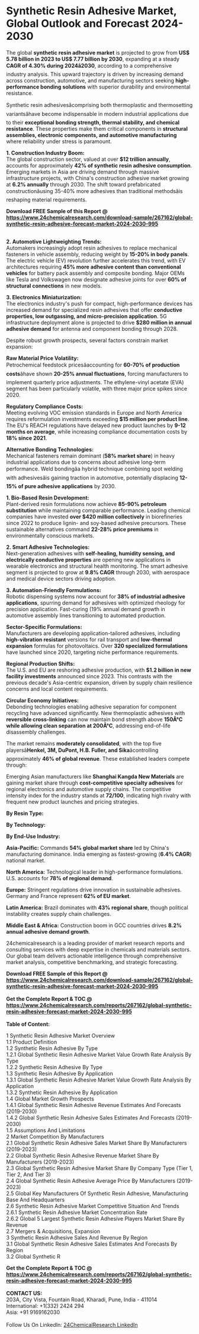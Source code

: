 <h1>Synthetic Resin Adhesive Market, Global Outlook and Forecast 2024-2030</h1><p>The global <strong>synthetic resin adhesive market</strong> is projected to grow from <strong>US$ 5.78 billion in 2023 to US$ 7.77 billion by 2030</strong>, expanding at a steady <strong>CAGR of 4.30% during 2024â2030</strong>, according to a comprehensive industry analysis. This upward trajectory is driven by increasing demand across construction, automotive, and manufacturing sectors seeking <strong>high-performance bonding solutions</strong> with superior durability and environmental resistance.</p><p>Synthetic resin adhesivesâcomprising both thermoplastic and thermosetting variantsâhave become indispensable in modern industrial applications due to their <strong>exceptional bonding strength, thermal stability, and chemical resistance</strong>. These properties make them critical components in <strong>structural assemblies, electronic components, and automotive manufacturing</strong> where reliability under stress is paramount.</p><p><strong>1. Construction Industry Boom:</strong><br>
The global construction sector, valued at over <strong>$12 trillion annually</strong>, accounts for approximately <strong>42% of synthetic resin adhesive consumption</strong>. Emerging markets in Asia are driving demand through massive infrastructure projects, with China's construction adhesive market growing at <strong>6.2% annually</strong> through 2030. The shift toward prefabricated constructionâusing 35-40% more adhesives than traditional methodsâis reshaping material requirements.</p><div><b>Download FREE Sample of this Report @ 
            <a href="https://www.24chemicalresearch.com/download-sample/267162/global-synthetic-resin-adhesive-forecast-market-2024-2030-995">
            https://www.24chemicalresearch.com/download-sample/267162/global-synthetic-resin-adhesive-forecast-market-2024-2030-995</a></b></div><br><p><strong>2. Automotive Lightweighting Trends:</strong><br>
Automakers increasingly adopt resin adhesives to replace mechanical fasteners in vehicle assembly, reducing weight by <strong>15-20% in body panels</strong>. The electric vehicle (EV) revolution further accelerates this trend, with EV architectures requiring <strong>45% more adhesive content than conventional vehicles</strong> for battery pack assembly and composite bonding. Major OEMs like Tesla and Volkswagen now designate adhesive joints for over <strong>60% of structural connections</strong> in new models.</p><p><strong>3. Electronics Miniaturization:</strong><br>
The electronics industry's push for compact, high-performance devices has increased demand for specialized resin adhesives that offer <strong>conductive properties, low outgassing, and micro-precision application</strong>. 5G infrastructure deployment alone is projected to drive <strong>$280 million in annual adhesive demand</strong> for antenna and component bonding through 2028.</p><p>Despite robust growth prospects, several factors constrain market expansion:</p><p><strong>Raw Material Price Volatility:</strong><br>
	Petrochemical feedstock pricesâaccounting for <strong>60-70% of production costs</strong>âhave shown <strong>20-25% annual fluctuations</strong>, forcing manufacturers to implement quarterly price adjustments. The ethylene-vinyl acetate (EVA) segment has been particularly volatile, with three major price spikes since 2020.</p><p><strong>Regulatory Compliance Costs:</strong><br>
	Meeting evolving VOC emission standards in Europe and North America requires reformulation investments exceeding <strong>$15 million per product line</strong>. The EU's REACH regulations have delayed new product launches by <strong>9-12 months on average</strong>, while increasing compliance documentation costs by <strong>18% since 2021</strong>.</p><p><strong>Alternative Bonding Technologies:</strong><br>
	Mechanical fasteners remain dominant (<strong>58% market share</strong>) in heavy industrial applications due to concerns about adhesive long-term performance. Weld bondingâa hybrid technique combining spot welding with adhesivesâis gaining traction in automotive, potentially displacing <strong>12-15% of pure adhesive applications</strong> by 2030.</p><p><strong>1. Bio-Based Resin Development:</strong><br>
Plant-derived resin formulations now achieve <strong>85-90% petroleum substitution</strong> while maintaining comparable performance. Leading chemical companies have invested <strong>over $420 million collectively</strong> in biorefineries since 2022 to produce lignin- and soy-based adhesive precursors. These sustainable alternatives command <strong>22-28% price premiums</strong> in environmentally conscious markets.</p><p><strong>2. Smart Adhesive Technologies:</strong><br>
Next-generation adhesives with <strong>self-healing, humidity sensing, and electrically conductive properties</strong> are opening new applications in wearable electronics and structural health monitoring. The smart adhesive segment is projected to grow at <strong>9.8% CAGR</strong> through 2030, with aerospace and medical device sectors driving adoption.</p><p><strong>3. Automation-Friendly Formulations:</strong><br>
Robotic dispensing systems now account for <strong>38% of industrial adhesive applications</strong>, spurring demand for adhesives with optimized rheology for precision application. Fast-curing (19% annual demand growth in automotive assembly lines transitioning to automated production.</p><p><strong>Sector-Specific Formulations:</strong><br>
	Manufacturers are developing application-tailored adhesives, including <strong>high-vibration resistant</strong> versions for rail transport and <strong>low-thermal expansion</strong> formulas for photovoltaics. Over <strong>320 specialized formulations</strong> have launched since 2020, targeting niche performance requirements.</p><p><strong>Regional Production Shifts:</strong><br>
	The U.S. and EU are reshoring adhesive production, with <strong>$1.2 billion in new facility investments</strong> announced since 2023. This contrasts with the previous decade's Asia-centric expansion, driven by supply chain resilience concerns and local content requirements.</p><p><strong>Circular Economy Initiatives:</strong><br>
	Debonding technologies enabling adhesive separation for component recycling have advanced significantly. New thermoplastic adhesives with <strong>reversible cross-linking</strong> can now maintain bond strength above <strong>150Â°C while allowing clean separation at 200Â°C</strong>, addressing end-of-life disassembly challenges.</p><p>The market remains <strong>moderately consolidated</strong>, with the top five playersâ<strong>Henkel, 3M, DuPont, H.B. Fuller, and Sika</strong>âcontrolling approximately <strong>46% of global revenue</strong>. These established leaders compete through:</p><p>Emerging Asian manufacturers like <strong>Shanghai Kangda New Materials</strong> are gaining market share through <strong>cost-competitive specialty adhesives</strong> for regional electronics and automotive supply chains. The competitive intensity index for the industry stands at <strong>72/100</strong>, indicating high rivalry with frequent new product launches and pricing strategies.</p><p><strong>By Resin Type:</strong></p><p><strong>By Technology:</strong></p><p><strong>By End-Use Industry:</strong></p><p><strong>Asia-Pacific:</strong> Commands <strong>54% global market share</strong> led by China's manufacturing dominance. India emerging as fastest-growing (<strong>6.4% CAGR</strong>) national market.</p><p><strong>North America:</strong> Technological leader in high-performance formulations. U.S. accounts for <strong>78% of regional demand</strong>.</p><p><strong>Europe:</strong> Stringent regulations drive innovation in sustainable adhesives. Germany and France represent <strong>62% of EU market</strong>.</p><p><strong>Latin America:</strong> Brazil dominates with <strong>43% regional share</strong>, though political instability creates supply chain challenges.</p><p><strong>Middle East &amp; Africa:</strong> Construction boom in GCC countries drives <strong>8.2% annual adhesive demand growth</strong>.</p><p>24chemicalresearch is a leading provider of market research reports and consulting services with deep expertise in chemicals and materials sectors. Our global team delivers actionable intelligence through comprehensive market analysis, competitive benchmarking, and strategic forecasting.</p><div><b>Download FREE Sample of this Report @ 
            <a href="https://www.24chemicalresearch.com/download-sample/267162/global-synthetic-resin-adhesive-forecast-market-2024-2030-995">
            https://www.24chemicalresearch.com/download-sample/267162/global-synthetic-resin-adhesive-forecast-market-2024-2030-995</a></b></div><br><div><b>Get the Complete Report & TOC @ 
            <a href="https://www.24chemicalresearch.com/reports/267162/global-synthetic-resin-adhesive-forecast-market-2024-2030-995">
            https://www.24chemicalresearch.com/reports/267162/global-synthetic-resin-adhesive-forecast-market-2024-2030-995</a></b></div><br>
            <b>Table of Content:</b><p>1 Synthetic Resin Adhesive Market Overview<br />
1.1 Product Definition<br />
1.2 Synthetic Resin Adhesive By Type<br />
1.2.1 Global Synthetic Resin Adhesive Market Value Growth Rate Analysis By Type<br />
1.2.2 Synthetic Resin Adhesive By Type<br />
1.3 Synthetic Resin Adhesive By Application<br />
1.3.1 Global Synthetic Resin Adhesive Market Value Growth Rate Analysis By Application<br />
1.3.2 Synthetic Resin Adhesive By Application<br />
1.4 Global Market Growth Prospects<br />
1.4.1 Global Synthetic Resin Adhesive Revenue Estimates And Forecasts (2019-2030)<br />
1.4.2 Global Synthetic Resin Adhesive Sales Estimates And Forecasts (2019-2030)<br />
1.5 Assumptions And Limitations<br />
2 Market Competition By Manufacturers<br />
2.1 Global Synthetic Resin Adhesive Sales Market Share By Manufacturers (2019-2023)<br />
2.2 Global Synthetic Resin Adhesive Revenue Market Share By Manufacturers (2019-2023)<br />
2.3 Global Synthetic Resin Adhesive Market Share By Company Type (Tier 1, Tier 2, And Tier 3)<br />
2.4 Global Synthetic Resin Adhesive Average Price By Manufacturers (2019-2023)<br />
2.5 Global Key Manufacturers Of Synthetic Resin Adhesive, Manufacturing Base And Headquarters<br />
2.6 Synthetic Resin Adhesive Market Competitive Situation And Trends<br />
2.6.1 Synthetic Resin Adhesive Market Concentration Rate<br />
2.6.2 Global 5 Largest Synthetic Resin Adhesive Players Market Share By Revenue<br />
2.7 Mergers & Acquisitions, Expansion<br />
3 Synthetic Resin Adhesive Sales And Revenue By Region<br />
3.1 Global Synthetic Resin Adhesive Sales Estimates And Forecasts By Region<br />
3.2 Global Synthetic R</p><div><b>Get the Complete Report & TOC @ 
            <a href="https://www.24chemicalresearch.com/reports/267162/global-synthetic-resin-adhesive-forecast-market-2024-2030-995">
            https://www.24chemicalresearch.com/reports/267162/global-synthetic-resin-adhesive-forecast-market-2024-2030-995</a></b></div><br><b>CONTACT US:</b><br>
            203A, City Vista, Fountain Road, Kharadi, Pune, India - 411014<br>
            International: +1(332) 2424 294<br>
            Asia: +91 9169162030 <br><br>
            Follow Us On LinkedIn: <a href="https://www.linkedin.com/company/24chemicalresearch/">24ChemicalResearch LinkedIn</a>